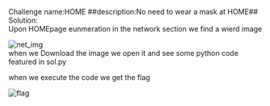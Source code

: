 Challenge name:HOME
##description:No need to wear a mask at HOME##
Solution:<br>
Upon HOMEpage eunmeration in the network section we find a wierd image<br>

![net_img](./images/Screeshot)
<br>
when we Download the image we open it and see some python code featured in sol.py<br>

when we execute the code we get the flag<br>

![flag](./images/flag)
